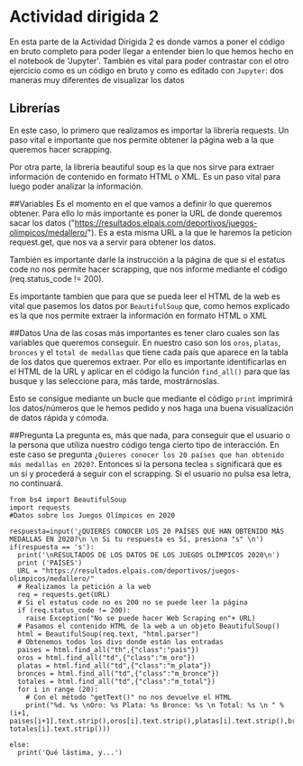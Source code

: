# Actividad dirigida 2

En esta parte de la Actividad Dirigida 2 es donde vamos a poner el código en bruto completo para poder llegar a entender bien lo que hemos hecho en el notebook de 'Jupyter'. También es vital para poder contrastar con el otro ejercicio como es un código en bruto y como es editado con `Jupyter`: dos maneras muy diferentes de visualizar los datos

## Librerías
En este caso, lo primero que realizamos es importar la librería requests. Un paso vital e importante que nos permite obtener la página web a la que queremos hacer scrapping.

Por otra parte, la librería beautiful soup es la que nos sirve para extraer información de contenido en formato HTML o XML. Es un paso vital para luego poder analizar la información.

##Variables
Es el momento en el que vamos a definir lo que queremos obtener. Para ello lo más importante es poner la URL de donde queremos sacar los datos ("https://resultados.elpais.com/deportivos/juegos-olimpicos/medallero/"). Es a esta misma URL a la que le haremos la peticion request.get, que nos va a servir para obtener los datos.

También es importante darle la instrucción a la página de que si el estatus code no nos permite hacer scrapping, que nos informe mediante el código (req.status_code != 200).

Es importante tambien que para que se pueda leer el HTML de la web es vital que pasemos los datos por `BeautifulSoup` que, como hemos explicado es la que nos permite extraer la información en formato HTML o XML

##Datos
Una de las cosas más importantes es tener claro cuales son las variables que queremos conseguir. En nuestro caso son los `oros`, `platas`, `bronces` y el `total de medallas` que tiene cada país que aparece en la tabla de los datos que queremos extraer. Por ello es importante identificarlas en el HTML de la URL y aplicar en el código la función `find_all()` para que las busque y las seleccione para, más tarde, mostrárnoslas.

Esto se consigue mediante un bucle que mediante el código `print` imprimirá los datos/números que le hemos pedido y nos haga una buena visualización de datos rápida y cómoda.

##Pregunta
La pregunta es, más que nada, para conseguir que el usuario o la persona que utiliza nuestro código tenga cierto tipo de interacción. En este caso se pregunta `¿Quieres conocer los 20 países que han obtenido más medallas en 2020?`. Entonces si la persona teclea `s` significará que es un sí y procederá a seguir con el scrapping. Si el usuario no pulsa esa letra, no continuará.

```
from bs4 import BeautifulSoup
import requests
#Datos sobre los Juegos Olímpicos en 2020

respuesta=input('¿QUIERES CONOCER LOS 20 PAÍSES QUE HAN OBTENIDO MÁS MEDALLAS EN 2020?\n \n Si tu respuesta es Sí, presiona "s" \n')
if(respuesta == 's'):
  print('\nRESULTADOS DE LOS DATOS DE LOS JUEGOS OLÍMPICOS 2020\n')
  print ('PAÍSES')
  URL = "https://resultados.elpais.com/deportivos/juegos-olimpicos/medallero/"
  # Realizamos la petición a la web
  req = requests.get(URL)
  # Si el estatus code no es 200 no se puede leer la página
  if (req.status_code != 200):
    raise Exception("No se puede hacer Web Scraping en"+ URL)
  # Pasamos el contenido HTML de la web a un objeto BeautifulSoup()
  html = BeautifulSoup(req.text, "html.parser")
  # Obtenemos todos los divs donde están las entradas
  paises = html.find_all("th",{"class":"pais"})
  oros = html.find_all("td",{"class":"m_oro"})
  platas = html.find_all("td",{"class":"m_plata"})
  bronces = html.find_all("td",{"class":"m_bronce"})
  totales = html.find_all("td",{"class":"m_total"})
  for i in range (20):
    # Con el método "getText()" no nos devuelve el HTML
    print("%d. %s \nOro: %s Plata: %s Bronce: %s \n Total: %s \n " % (i+1, paises[i+1].text.strip(),oros[i].text.strip(),platas[i].text.strip(),bronces[i].text.strip(), totales[i].text.strip()))

else:
  print('Qué lástima, y...')

```
 
